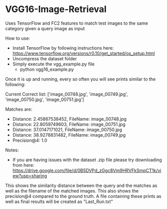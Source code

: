 # VGG16-Image-Retrieval
Uses TensorFlow and FC2 features to match test images to the same category given a query image as input

How to use:
* Install TensorFlow by following instructions here: https://www.tensorflow.org/versions/r0.10/get_started/os_setup.html
* Uncompress the dataset folder
* Simply execute the vgg_example.py file
  * python vgg16_example.py

Once it is up and running, every so often you will see prints similar to the following:

Current Correct list: ['image_00748.jpg', 'image_00749.jpg', 'image_00750.jpg', 'image_00751.jpg']

Matches are:
 * Distance: 2.45867538452, FileName: image_00748.jpg
 * Distance: 22.8059749603, FileName: image_00751.jpg
 * Distance: 37.0147171021, FileName: image_00750.jpg
 * Distance: 38.9278831482, FileName: image_00749.jpg
 * Precision@4: 1.0

Notes:
 * If you are having issues with the dataset .zip file please try downloading from here: https://drive.google.com/file/d/0B5DVPd_zGgc8Vm9HRVFkSmpCT1k/view?usp=sharing

This shows the similarity distance between the query and the matches as well as the filename of the matched images. 
This also shows the precision@4 compared to the ground truth. A file containing these prints as well as final results
will be created as "Last_Run.txt"
